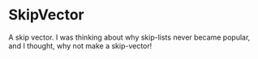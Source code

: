 # SkipVector
A skip vector. I was thinking about why skip-lists never became popular, and I thought, why not make a skip-vector!
